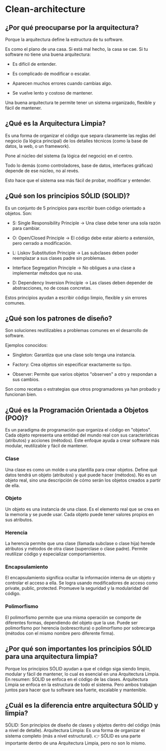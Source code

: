 # Clean-architecture
## ¿Por qué preocuparse por la arquitectura?
Porque la arquitectura define la estructura de tu software.

Es como el plano de una casa. Si está mal hecho, la casa se cae. Si tu software no tiene una buena arquitectura:

- Es difícil de entender.

- Es complicado de modificar o escalar.

- Aparecen muchos errores cuando cambias algo.

- Se vuelve lento y costoso de mantener.

Una buena arquitectura te permite tener un sistema organizado, flexible y fácil de mantener.

## ¿Qué es la Arquitectura Limpia?
Es una forma de organizar el código que separa claramente las reglas del negocio (la lógica principal) de los detalles técnicos (como la base de datos, la web, o un framework).

Pone al núcleo del sistema (la lógica del negocio) en el centro.

Todo lo demás (como controladores, base de datos, interfaces gráficas) depende de ese núcleo, no al revés.

Esto hace que el sistema sea más fácil de probar, modificar y entender.

## ¿Qué son los principios SÓLID (SOLID)?
Es un conjunto de 5 principios para escribir buen código orientado a objetos. Son:

- S: Single Responsibility Principle → Una clase debe tener una sola razón para cambiar.

- O: Open/Closed Principle → El código debe estar abierto a extensión, pero cerrado a modificación.

- L: Liskov Substitution Principle → Las subclases deben poder reemplazar a sus clases padre sin problemas.

- Interface Segregation Principle → No obligues a una clase a implementar métodos que no usa.

- D: Dependency Inversion Principle → Las clases deben depender de abstracciones, no de cosas concretas.

Estos principios ayudan a escribir código limpio, flexible y sin errores comunes.

## ¿Qué son los patrones de diseño?
Son soluciones reutilizables a problemas comunes en el desarrollo de software.

Ejemplos conocidos:

- Singleton: Garantiza que una clase solo tenga una instancia.

- Factory: Crea objetos sin especificar exactamente su tipo.

- Observer: Permite que varios objetos "observen" a otro y respondan a sus cambios.

Son como recetas o estrategias que otros programadores ya han probado y funcionan bien.

## ¿Qué es la Programación Orientada a Objetos (POO)?
Es un paradigma de programación que organiza el código en "objetos". Cada objeto representa una entidad del mundo real con sus características (atributos) y acciones (métodos).
Este enfoque ayuda a crear software más modular, reutilizable y fácil de mantener.

### Clase
Una clase es como un molde o una plantilla para crear objetos.
Define qué datos tendrá un objeto (atributos) y qué puede hacer (métodos).
No es un objeto real, sino una descripción de cómo serán los objetos creados a partir de ella.

### Objeto
Un objeto es una instancia de una clase. Es el elemento real que se crea en la memoria y se puede usar.
Cada objeto puede tener valores propios en sus atributos.

### Herencia
La herencia permite que una clase (llamada subclase o clase hija) herede atributos y métodos de otra clase (superclase o clase padre).
Permite reutilizar código y especializar comportamientos.

### Encapsulamiento
El encapsulamiento significa ocultar la información interna de un objeto y controlar el acceso a ella.
Se logra usando modificadores de acceso como private, public, protected.
Promueve la seguridad y la modularidad del código.

### Polimorfismo
El polimorfismo permite que una misma operación se comporte de diferentes formas, dependiendo del objeto que la use.
Puede ser polimorfismo por herencia (sobrescritura) o polimorfismo por sobrecarga (métodos con el mismo nombre pero diferente firma).

## ¿Por qué son importantes los principios SÓLID para una arquitectura limpia?
Porque los principios SÓLID ayudan a que el código siga siendo limpio, modular y fácil de mantener, lo cual es esencial en una Arquitectura Limpia.
En resumen:
SOLID se enfoca en el código de las clases.
Arquitectura Limpia se enfoca en la estructura de todo el sistema.
Pero ambos trabajan juntos para hacer que tu software sea fuerte, escalable y mantenible.

## ¿Cuál es la diferencia entre arquitectura SÓLID y limpia?
SÓLID: Son principios de diseño de clases y objetos dentro del código (más a nivel de detalle).
Arquitectura Limpia: Es una forma de organizar el sistema completo (más a nivel estructural).
👉 SÓLID es una parte importante dentro de una Arquitectura Limpia, pero no son lo mismo.
